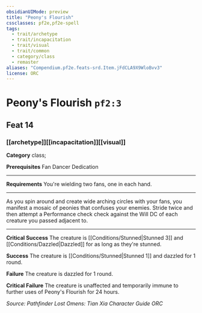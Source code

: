 ```yaml
---
obsidianUIMode: preview
title: "Peony's Flourish"
cssclasses: pf2e,pf2e-spell
tags:
  - trait/archetype
  - trait/incapacitation
  - trait/visual
  - trait/common
  - category/class
  - remaster
aliases: "Compendium.pf2e.feats-srd.Item.jFdCLA9X9WloBvv3"
license: ORC
---
```

# Peony's Flourish `pf2:3`
## Feat 14
### [[archetype]][[incapacitation]][[visual]]

**Category** class; 



**Prerequisites** Fan Dancer Dedication
* * *
**Requirements** You're wielding two fans, one in each hand.

* * *

As you spin around and create wide arching circles with your fans, you manifest a mosaic of peonies that confuses your enemies. Stride twice and then attempt a Performance check check against the Will DC of each creature you passed adjacent to.

* * *

**Critical Success** The creature is [[Conditions/Stunned|Stunned 3]] and [[Conditions/Dazzled|Dazzled]] for as long as they're stunned.

**Success** The creature is [[Conditions/Stunned|Stunned 1]] and dazzled for 1 round.

**Failure** The creature is dazzled for 1 round.

**Critical Failure** The creature is unaffected and temporarily immune to further uses of Peony's Flourish for 24 hours.

*Source: Pathfinder Lost Omens: Tian Xia Character Guide*
*ORC*